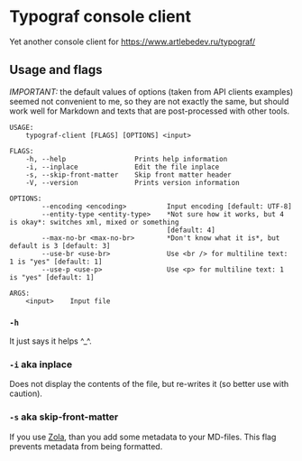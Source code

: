 # Typograf console client

Yet another console client for https://www.artlebedev.ru/typograf/

## Usage and flags

*IMPORTANT:* the default values of options (taken from API clients examples) seemed not convenient to me,
so they are not exactly the same, but should work well for Markdown and texts that are post-processed with other tools.

```
USAGE:
    typograf-client [FLAGS] [OPTIONS] <input>

FLAGS:
    -h, --help                 Prints help information
    -i, --inplace              Edit the file inplace
    -s, --skip-front-matter    Skip front matter header
    -V, --version              Prints version information

OPTIONS:
        --encoding <encoding>          Input encoding [default: UTF-8]
        --entity-type <entity-type>    *Not sure how it works, but 4 is okay*: switches xml, mixed or something
                                       [default: 4]
        --max-no-br <max-no-br>        *Don't know what it is*, but default is 3 [default: 3]
        --use-br <use-br>              Use <br /> for multiline text: 1 is "yes" [default: 1]
        --use-p <use-p>                Use <p> for multiline text: 1 is "yes" [default: 1]

ARGS:
    <input>    Input file
```

### `-h`

It just says it helps ^_^.

### `-i` aka inplace

Does not display the contents of the file, but re-writes it (so better use with caution).

### `-s` aka skip-front-matter

If you use [Zola](https://www.getzola.org/), than you add some metadata to your MD-files.
This flag prevents metadata from being formatted.
